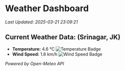 
# Weather Dashboard

_Last Updated: 2025-03-21 23:09:21_

## Current Weather Data: (Srinagar, JK)
- **Temperature:** 4.6 °C ![Temperature Badge](https://img.shields.io/badge/Temperature-Low%20Temp-blue)
- **Wind Speed:** 1.8 km/h ![Wind Speed Badge](https://img.shields.io/badge/Wind%20Speed-Light%20Wind-blue)

*Powered by Open-Meteo API*
